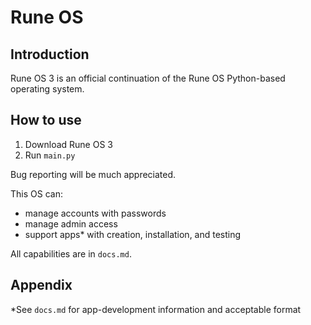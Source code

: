 # Rune OS

## Introduction

Rune OS 3 is an official continuation of the Rune OS Python-based operating system.

## How to use

1. Download Rune OS 3
2. Run `main.py`

Bug reporting will be much appreciated.

This OS can:

* manage accounts with passwords
* manage admin access
* support apps\* with creation, installation, and testing

All capabilities are in `docs.md`.

## Appendix

\*See `docs.md` for app-development information and acceptable format
